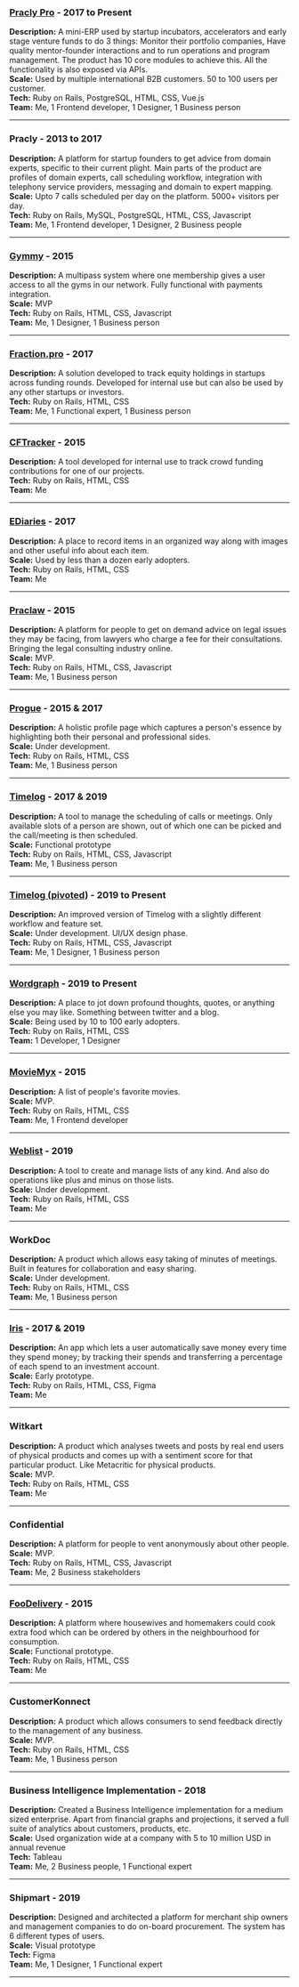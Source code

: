 
### [Pracly Pro](https://demo.pracly.com) - 2017 to Present
**Description:** A mini-ERP used by startup incubators, accelerators and early stage venture funds to do 3 things: Monitor their portfolio companies, Have quality mentor-founder interactions and to run operations and program management. The product has 10 core modules to achieve this. All the functionality is also exposed via APIs.  
**Scale:** Used by multiple international B2B customers. 50 to 100 users per customer.  
**Tech:**  Ruby on Rails, PostgreSQL, HTML, CSS, Vue.js  
**Team:** Me, 1 Frontend developer, 1 Designer, 1 Business person   

---
### Pracly - 2013 to 2017
**Description:** A platform for startup founders to get advice from domain experts, specific to their current plight. Main parts of the product are profiles of domain experts, call scheduling workflow, integration with telephony service providers, messaging and domain to expert mapping.  
**Scale:** Upto 7 calls scheduled per day on the platform. 5000+ visitors per day.  
**Tech:**  Ruby on Rails, MySQL, PostgreSQL, HTML, CSS, Javascript  
**Team:**  Me, 1 Frontend developer, 1 Designer, 2 Business people  

---
### [Gymmy](https://gymmyhq.herokuapp.com/) - 2015
**Description:** A multipass system where one membership gives a user access to all the gyms in our network. Fully functional with payments integration.  
**Scale:** MVP  
**Tech:**  Ruby on Rails, HTML, CSS, Javascript  
**Team:** Me, 1 Designer, 1 Business person   

---
### [Fraction.pro](https://captablemanager.herokuapp.com/) - 2017
**Description:** A solution developed to track equity holdings in startups across funding rounds. Developed for internal use but can also be used by any other startups or investors.  
**Tech:**  Ruby on Rails, HTML, CSS  
**Team:**  Me, 1 Functional expert, 1 Business person    

---
### [CFTracker](https://cftracker.herokuapp.com/) - 2015
**Description:** A tool developed for internal use to track crowd funding contributions for one of our projects.  
**Tech:**  Ruby on Rails, HTML, CSS  
**Team:**  Me  

---
### [EDiaries](https://ediaries.herokuapp.com/) - 2017
**Description:** A place to record items in an organized way along with images and other useful info about each item.  
**Scale:** Used by less than a dozen early adopters.  
**Tech:**  Ruby on Rails, HTML, CSS  
**Team:**  Me   

---
### [Praclaw](https://praclaw.herokuapp.com/) - 2015
**Description:** A platform for people to get on demand advice on legal issues they may be facing, from lawyers who charge a fee for their consultations. Bringing the legal consulting industry online.  
**Scale:** MVP.  
**Tech:**  Ruby on Rails, HTML, CSS, Javascript  
**Team:**  Me, 1 Business person   

---
### [Progue](https://progue.herokuapp.com/) - 2015 & 2017
**Description:** A holistic profile page which captures a person's essence by highlighting both their personal and professional sides.   
**Scale:** Under development.  
**Tech:**  Ruby on Rails, HTML, CSS  
**Team:**  Me, 1 Business person  

---
### [Timelog](https://progue-scheduler.herokuapp.com/) - 2017 & 2019
**Description:** A tool to manage the scheduling of calls or meetings. Only available slots of a person are shown, out of which one can be picked and the call/meeting is then scheduled.  
**Scale:** Functional prototype  
**Tech:**  Ruby on Rails, HTML, CSS, Javascript  
**Team:**  Me, 1 Business person  

---
### [Timelog (pivoted)](http://timelog.me) - 2019 to Present
**Description:**  An improved version of Timelog with a slightly different workflow and feature set.  
**Scale:** Under development. UI/UX design phase.  
**Tech:**  Ruby on Rails, HTML, CSS, Javascript  
**Team:**  Me, 1 Designer, 1 Business person     

---
### [Wordgraph](http://www.wordgraph.me/) - 2019 to Present
**Description:** A place to jot down profound thoughts, quotes, or anything else you may like. Something between twitter and a blog.  
**Scale:** Being used by 10 to 100 early adopters.  
**Tech:**  Ruby on Rails, HTML, CSS  
**Team:**  1 Developer, 1 Designer  

---
### [MovieMyx](https://shielded-caverns-4103.herokuapp.com/) - 2015
**Description:** A list of people's favorite movies.  
**Scale:** MVP.  
**Tech:**  Ruby on Rails, HTML, CSS  
**Team:**  Me, 1 Frontend developer     

---
### [Weblist](https://weblisto.herokuapp.com/) - 2019
**Description:** A tool to create and manage lists of any kind. And also do operations like plus and minus on those lists.  
**Scale:** Under development.  
**Tech:**  Ruby on Rails, HTML, CSS  
**Team:**  Me    

---
### WorkDoc
**Description:** A product which allows easy taking of minutes of meetings. Built in features for collaboration and easy sharing.  
**Scale:** Under development.  
**Tech:**  Ruby on Rails, HTML, CSS  
**Team:**  Me, 1 Business person  

---
### [Iris](https://newex.herokuapp.com/) - 2017 & 2019
**Description:** An app which lets a user automatically save money every time they spend money; by tracking their spends and transferring a percentage of each spend to an investment account.  
**Scale:** Early prototype.  
**Tech:**  Ruby on Rails, HTML, CSS, Figma  
**Team:**  Me    

---
### Witkart
**Description:** A product which analyses tweets and posts by real end users of physical products and comes up with a sentiment score for that particular product. Like Metacritic for physical products.  
**Scale:** MVP.  
**Tech:**  Ruby on Rails, HTML, CSS  
**Team:**  Me   

---
### Confidential
**Description:** A platform for people to vent anonymously about other people.  
**Scale:** MVP.  
**Tech:**  Ruby on Rails, HTML, CSS, Javascript  
**Team:**  Me, 2 Business stakeholders   

---
### [FooDelivery](https://foodeliverysg.herokuapp.com/) - 2015
**Description:** A platform where housewives and homemakers could cook extra food which can be ordered by others in the neighbourhood for consumption.  
**Scale:** Functional prototype.  
**Tech:**  Ruby on Rails, HTML, CSS  
**Team:**  Me  

---
### CustomerKonnect
**Description:** A product which allows consumers to send feedback directly to the management of any business.  
**Scale:** MVP.  
**Tech:**  Ruby on Rails, HTML, CSS  
**Team:**  Me, 1 Business person  

---
### Business Intelligence Implementation - 2018
**Description:** Created a Business Intelligence implementation for a medium sized enterprise. Apart from financial graphs and projections, it served a full suite of analytics about customers, products, etc.  
**Scale:** Used organization wide at a company with 5 to 10 million USD in annual revenue  
**Tech:**  Tableau  
**Team:**  Me, 2 Business people, 1 Functional expert   

---
### Shipmart - 2019
**Description:** Designed and architected a platform for merchant ship owners and management companies to do on-board procurement. The system has 6 different types of users.  
**Scale:** Visual prototype  
**Tech:**  Figma  
**Team:**  Me, 1 Designer, 1 Functional expert    

---
